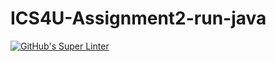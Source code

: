 # ICS4U-Assignment2-run-java

[![GitHub's Super Linter](https://github.com/ahmad-elkhawaldeh/ICS4U-Assignment2-run-java/workflows/GitHub's%20Super%20Linter/badge.svg)](https://github.com/ahmad-elkhawaldeh/ICS4U-Assignment2-run-java/actions) 
